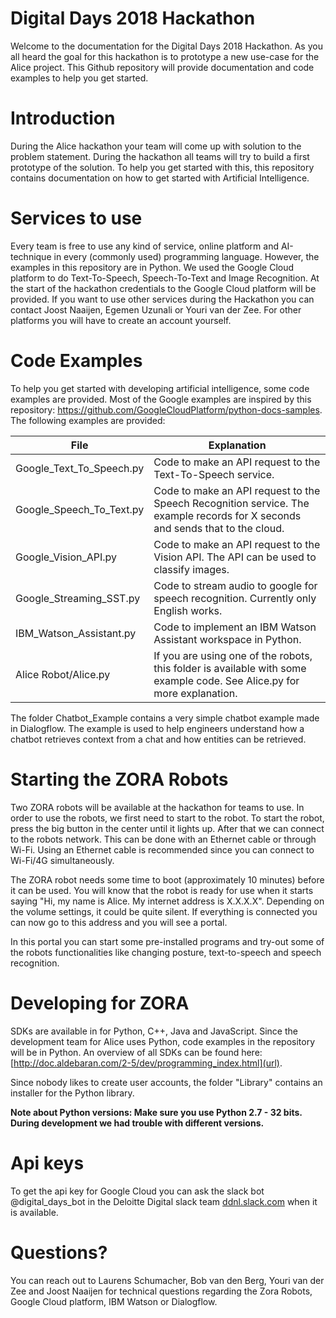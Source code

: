 # Digital Days 2018 Hackathon

Welcome to the documentation for the Digital Days 2018 Hackathon. As you all heard the goal for this hackathon is to prototype a new use-case for the Alice project. This Github repository will provide documentation and code examples to help you get started.

# Introduction

During the Alice hackathon your team will come up with solution to the problem statement. During the hackathon all teams will try to build a first prototype of the solution. To help you get started with this, this repository contains documentation on how to get started with Artificial Intelligence.

# Services to use

Every team is free to use any kind of service, online platform and AI-technique in every (commonly used) programming language. However, the examples in this repository are in Python. We used the Google Cloud platform to do Text-To-Speech, Speech-To-Text and Image Recognition. At the start of the hackathon credentials to the Google Cloud platform will be provided. If you want to use other services during the Hackathon you can contact Joost Naaijen, Egemen Uzunali or Youri van der Zee. For other platforms you will have to create an account yourself.

# Code Examples

To help you get started with developing artificial intelligence, some code examples are provided. Most of the Google examples are inspired by this repository: https://github.com/GoogleCloudPlatform/python-docs-samples. The following examples are provided:

File  | Explanation
------------- | -------------
Google_Text_To_Speech.py  | Code to make an API request to the Text-To-Speech service.
Google_Speech_To_Text.py  | Code to make an API request to the Speech Recognition service. The example records for X seconds and sends that to the cloud.
Google_Vision_API.py | Code to make an API request to the Vision API. The API can be used to classify images.
Google_Streaming_SST.py | Code to stream audio to google for speech recognition. Currently only English works.
IBM_Watson_Assistant.py | Code to implement an IBM Watson Assistant workspace in Python.
Alice Robot/Alice.py | If you are using one of the robots, this folder is available with some example code. See Alice.py for more explanation.

The folder Chatbot_Example contains a very simple chatbot example made in Dialogflow. The example is used to help engineers understand how a chatbot retrieves context from a chat and how entities can be retrieved.

# Starting the ZORA Robots

Two ZORA robots will be available at the hackathon for teams to use. In order to use the robots, we first need to start to the robot. To start the robot, press the big button in the center until it lights up. After that we can connect to the robots network. This can be done with an Ethernet cable or through Wi-Fi. Using an Ethernet cable is recommended since you can connect to Wi-Fi/4G simultaneously. 

The ZORA robot needs some time to boot (approximately 10 minutes) before it can be used. You will know that the robot is ready for use when it starts saying "Hi, my name is Alice. My internet address is X.X.X.X". Depending on the volume settings, it could be quite silent. If everything is connected you can now go to this address and you will see a portal.

In this portal you can start some pre-installed programs and try-out some of the robots functionalities like changing posture, text-to-speech and speech recognition.

# Developing for ZORA

SDKs are available in for Python, C++, Java and JavaScript. Since the development team for Alice uses Python, code examples in the repository will be in Python. An overview of all SDKs can be found here: [http://doc.aldebaran.com/2-5/dev/programming_index.html](url). 

Since nobody likes to create user accounts, the folder "Library" contains an installer for the Python library.

**Note about Python versions: Make sure you use Python 2.7 - 32 bits. During development we had trouble with different versions.**

# Api keys
To get the api key for Google Cloud you can ask the slack bot @digital_days_bot in the Deloitte Digital slack team [ddnl.slack.com](ddnl.slack.com) when it is available.

# Questions?

You can reach out to Laurens Schumacher, Bob van den Berg, Youri van der Zee and Joost Naaijen for technical questions regarding the Zora Robots, Google Cloud platform, IBM Watson or Dialogflow.
